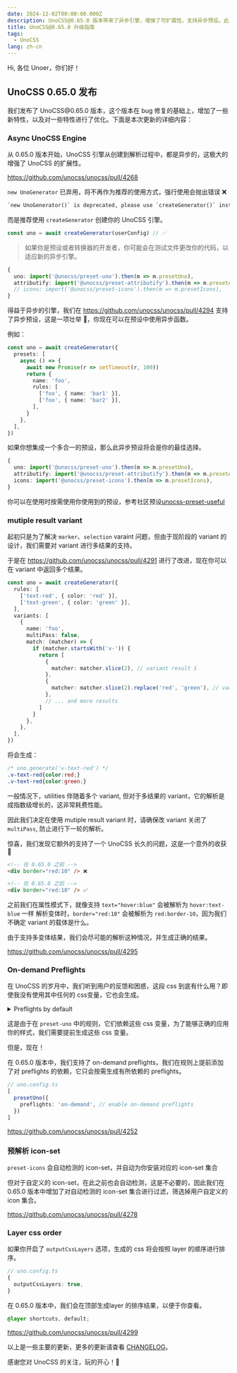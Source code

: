 ```yaml
---
date: 2024-12-02T00:00:00.000Z
description: UnoCSS@0.65.0 版本带来了异步引擎，增强了可扩展性，支持异步预设。此次更新包括了 bug 修复、新特性和优化。加入 unocss-community，分享和推广预设和转换器。
title: UnoCSS@0.65.0 升级指南
tags:
  - UnoCSS
lang: zh-cn
---
```


Hi, 各位 Unoer，你们好！

## UnoCSS 0.65.0 发布

我们发布了 UnoCSS\@0.65.0 版本，这个版本在 bug 修复的基础上，增加了一些新特性，以及对一些特性进行了优化。下面是本次更新的详细内容：

### Async UnoCSS Engine

从 0.65.0 版本开始，UnoCSS 引擎从创建到解析过程中，都是异步的，这极大的增强了 UnoCSS 的扩展性。

<https://github.com/unocss/unocss/pull/4268>

`new UnoGenerator` 已弃用，将不再作为推荐的使用方式，强行使用会抛出错误 ❌

```txt
`new UnoGenerator()` is deprecated, please use `createGenerator()` instead
```

而是推荐使用 `createGenerator` 创建你的 UnoCSS 引擎。

```ts
const uno = await createGenerator(userConfig) // ✅
```

> 如果你是预设或者转换器的开发者，你可能会在测试文件更改你的代码，以适应新的异步引擎。

```ts
{
  uno: import('@unocss/preset-uno').then(m => m.presetUno),
  attributify: import('@unocss/preset-attributify').then(m => m.presetAttributify),
  // icons: import('@unocss/preset-icons').then(m => m.presetIcons),
}
```

得益于异步的引擎，我们在 <https://github.com/unocss/unocss/pull/4294> 支持了异步预设，这是一项壮举 🚀，你现在可以在预设中使用异步函数。

例如：

```ts
const uno = await createGenerator({
  presets: [
    async () => {
      await new Promise(r => setTimeout(r, 100))
      return {
        name: 'foo',
        rules: [
          ['foo', { name: 'bar1' }],
          ['foo', { name: 'bar2' }],
        ],
      }
    },
  ],
})
```

如果你想集成一个多合一的预设，那么此异步预设将会是你的最佳选择。

```ts
{
  uno: import('@unocss/preset-uno').then(m => m.presetUno),
  attributify: import('@unocss/preset-attributify').then(m => m.presetAttributify),
  icons: import('@unocss/preset-icons').then(m => m.presetIcons),
}
```

你可以在使用时按需使用你使用到的预设，参考社区预设[unocss-preset-useful](https://github.com/unpreset/unocss-preset-useful/blob/6cf6a41a222b223e9f5f708cf99c00cf026bf8a4/packages/core/src/resolve.ts#L53-L63)

### mutiple result variant

起初只是为了解决 `marker`、`selection` varaint 问题，但由于现阶段的 variant 的设计，我们需要对 variant 进行多结果的支持。

于是在 <https://github.com/unocss/unocss/pull/4291> 进行了改进，现在你可以在 variant 中返回多个结果。

```ts
const uno = await createGenerator({
  rules: [
    ['text-red', { color: 'red' }],
    ['text-green', { color: 'green' }],
  ],
  variants: [
    {
      name: 'foo',
      multiPass: false,
      match: (matcher) => {
        if (matcher.startsWith('v-')) {
          return [
            {
              matcher: matcher.slice(2), // variant result 1
            },
            {
              matcher: matcher.slice(2).replace('red', 'green'), // variant result 2
            },
            // ... and more results
          ]
        }
      },
    },
  ],
})
```

将会生成：

```css
/* uno.generate('v-text-red') */
.v-text-red{color:red;}
.v-text-red{color:green;}
```

一般情况下，utilities 伴随着多个 variant, 但对于多结果的 variant，它的解析是成指数级增长的，这非常耗费性能。

因此我们决定在使用 mutiple result variant 时，请确保改 variant 关闭了 `multiPass`, 防止进行下一轮的解析。

惊喜，我们发现它额外的支持了一个 UnoCSS 长久的问题，这是一个意外的收获 🎉

```html
<!-- 在 0.65.0 之前 -->
<div border="red:10" /> ❌

<!-- 在 0.65.0 之后 -->
<div border="red:10" /> ✅
```

之前我们在属性模式下，就像支持 `text="hover:blue"` 会被解析为 `hover:text-blue` 一样 解析变体时，`border="red:10"` 会被解析为 `red:border-10`，因为我们不确定 variant 的载体是什么。

由于支持多变体结果，我们会尽可能的解析这种情况，并生成正确的结果。

<https://github.com/unocss/unocss/pull/4295>

### On-demand Preflights

在 UnoCSS 的岁月中，我们听到用户的反馈和困惑，这段 css 到底有什么用？即使我没有使用其中任何的 css变量，它也会生成。

<details>

<summary>Preflights by default</summary>

```css
/* layer: preflights */
*,
::before,
::after {
  --un-rotate: 0;
  --un-rotate-x: 0;
  --un-rotate-y: 0;
  --un-rotate-z: 0;
  --un-scale-x: 1;
  --un-scale-y: 1;
  --un-scale-z: 1;
  --un-skew-x: 0;
  --un-skew-y: 0;
  --un-translate-x: 0;
  --un-translate-y: 0;
  --un-translate-z: 0;
  /* ... */
}
```
</details>

这是由于在 `preset-uno` 中的规则，它们依赖这些 css 变量，为了能够正确的应用你的样式，我们需要提前生成这些 css 变量。

但是，现在！

在 0.65.0 版本中，我们支持了 on-demand preflights，我们在规则上提前添加了对 preflights 的依赖，它只会按需生成有所依赖的 preflights。

```ts
// uno.config.ts
[
  presetUno({
    preflights: 'on-demand', // enable on-demand preflights
  })
]
```

<https://github.com/unocss/unocss/pull/4252>

### 预解析 icon-set

`preset-icons` 会自动检测的 icon-set，并自动为你安装对应的 icon-set 集合

但对于自定义的 icon-set，在此之前也会自动检测，这是不必要的，因此我们在 0.65.0 版本中增加了对自动检测的 icon-set 集合进行过滤，筛选掉用户自定义的 icon 集合。

<https://github.com/unocss/unocss/pull/4278>

### Layer css order

如果你开启了 `outputCssLayers` 选项，生成的 css 将会按照 layer 的顺序进行排序。

```ts
// uno.config.ts
{
  outputCssLayers: true,
}
```

在 0.65.0 版本中，我们会在顶部生成layer 的排序结果，以便于你查看。

```css
@layer shortcuts, default;
```

<https://github.com/unocss/unocss/pull/4299>

以上是一些主要的更新，更多的更新请查看 [CHANGELOG](https://github.com/unocss/unocss/releases)。

感谢您对 UnoCSS 的关注，玩的开心！🎉
